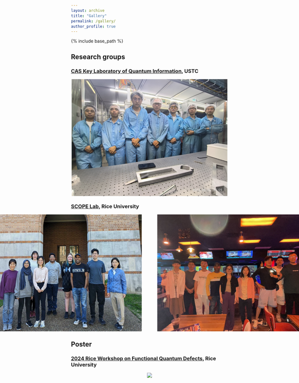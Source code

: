 ```yaml
---
layout: archive
title: "Gallery"
permalink: /gallery/
author_profile: true
---
```

{% include base_path %}

## Research groups
### [CAS Key Laboratory of Quantum Information](https://lqcc.ustc.edu.cn/), USTC 

<div align="center" style="display: flex; justify-content: center; gap: 50px;">
  <img src="/images/CQEDgroup.jpg" style="max-width: 500px; max-height: 500px;">
</div>

### [SCOPE Lab](https://scopelab.rice.edu/), Rice University

<div><div align="center" style="display: flex; justify-content: center; gap: 50px;">
  <img src="/images/SCOPElab.svg" style="max-width: 500px; max-height: 500px;">
  <img src="/images/SCOPEplay.jpg" style="max-width: 500px; max-height: 500px;">
</div>

## Poster

### [2024 Rice Workshop on Functional Quantum Defects](https://rcqm.rice.edu/20241104-8-workshop-winter-school-home-page), Rice University

<div><div align="center" style="display: flex; justify-content: center; gap: 50px;">
  <img src="/images/RCQM_poster.png" style="max-width: 1280px; max-height: 720px;">
</div>
